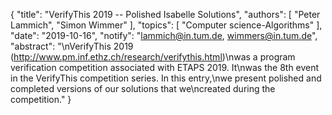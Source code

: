 {
    "title": "VerifyThis 2019 -- Polished Isabelle Solutions",
    "authors": [
        "Peter Lammich",
        "Simon Wimmer"
    ],
    "topics": [
        "Computer science-Algorithms"
    ],
    "date": "2019-10-16",
    "notify": "lammich@in.tum.de, wimmers@in.tum.de",
    "abstract": "\nVerifyThis 2019 (http://www.pm.inf.ethz.ch/research/verifythis.html)\nwas a program verification competition associated with ETAPS 2019. It\nwas the 8th event in the VerifyThis competition series. In this entry,\nwe present polished and completed versions of our solutions that we\ncreated during the competition."
}